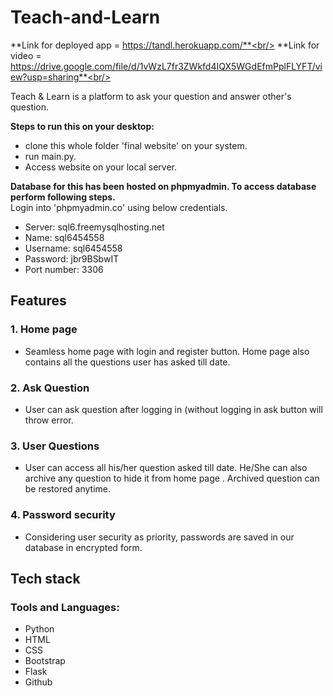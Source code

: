 # Teach-and-Learn
**Link for deployed app = https://tandl.herokuapp.com/**<br/>
**Link for video = https://drive.google.com/file/d/1vWzL7fr3ZWkfd4IQX5WGdEfmPplFLYFT/view?usp=sharing**<br/>

Teach & Learn is a platform to ask your question and answer other's question.<br/>

**Steps to run this on your desktop:<br/>**
  - clone this whole folder 'final website' on your system.<br/>
  - run main.py.<br/>
  - Access website on your local server.<br/>

**Database for this has been hosted on phpmyadmin. To access database perform following steps.<br/>**
Login into 'phpmyadmin.co' using below credentials.<br/>
  - Server: sql6.freemysqlhosting.net<br/>
   - Name: sql6454558<br/>
   - Username: sql6454558<br/>
   - Password: jbr9BSbwIT<br/>
   - Port number: 3306<br/>

## Features
### 1. Home page
- Seamless home page with login and register button. Home page also contains all the questions user has asked till date.
### 2. Ask Question
- User can ask question after logging in (without logging in ask button will throw error.
### 3. User Questions
- User can access all his/her question asked till date. He/She can also archive any question to hide it from home page . Archived question can be restored anytime.
### 4. Password security
- Considering user security as priority, passwords are saved in our database in encrypted form.

## Tech stack
### Tools and Languages: 
- Python
- HTML
- CSS
- Bootstrap
- Flask
- Github
